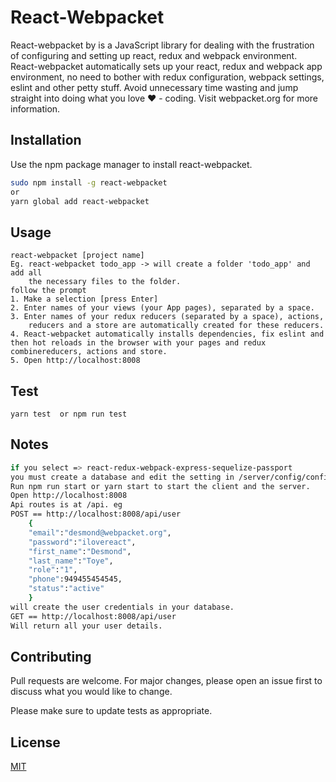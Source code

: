 # React-Webpacket

React-webpacket by is a JavaScript library for dealing with the frustration of configuring and setting up react, redux and webpack environment. React-webpacket automatically sets up your react, redux and webpack app environment, no need to bother with redux configuration, webpack settings, eslint and other petty stuff. Avoid unnecessary time wasting and jump straight into doing what you love ♥ - coding. Visit webpacket.org for more information.

## Installation

Use the npm package manager to install react-webpacket.

```bash
sudo npm install -g react-webpacket
or
yarn global add react-webpacket
```

## Usage
```node
react-webpacket [project name]
Eg. react-webpacket todo_app -> will create a folder 'todo_app' and add all 
    the necessary files to the folder.
follow the prompt
1. Make a selection [press Enter]
2. Enter names of your views (your App pages), separated by a space.
3. Enter names of your redux reducers (separated by a space), actions, 
    reducers and a store are automatically created for these reducers.
4. React-webpacket automatically installs dependencies, fix eslint and then hot reloads in the browser with your pages and redux combinereducers, actions and store.
5. Open http://localhost:8008
```

## Test 
```
yarn test  or npm run test

```
## Notes
```bash
if you select => react-redux-webpack-express-sequelize-passport
you must create a database and edit the setting in /server/config/config.json with your credentials.
Run npm run start or yarn start to start the client and the server.
Open http://localhost:8008
Api routes is at /api. eg
POST == http://localhost:8008/api/user
    {
    "email":"desmond@webpacket.org",
    "password":"ilovereact",
    "first_name":"Desmond",
    "last_name":"Toye",
    "role":"1",
    "phone":949455454545,
    "status":"active"
    }
will create the user credentials in your database.
GET == http://localhost:8008/api/user
Will return all your user details.
```
<!-- ![Api Screenshot](apiscreenshot.png) -->

## Contributing
Pull requests are welcome. For major changes, please open an issue first to discuss what you would like to change. 

Please make sure to update tests as appropriate.

## License
[MIT](https://choosealicense.com/licenses/mit/)